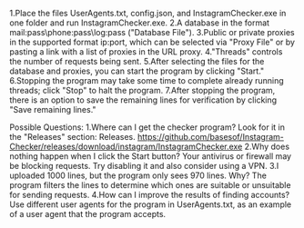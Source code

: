 1.Place the files UserAgents.txt, config.json, and InstagramChecker.exe in one folder and run InstagramChecker.exe.
2.A database in the format mail:pass\phone:pass\log:pass ("Database File").
3.Public or private proxies in the supported format ip:port, which can be selected via "Proxy File" or by pasting a link with a list of proxies in the URL proxy.
4."Threads" controls the number of requests being sent.
5.After selecting the files for the database and proxies, you can start the program by clicking "Start."
6.Stopping the program may take some time to complete already running threads; click "Stop" to halt the program.
7.After stopping the program, there is an option to save the remaining lines for verification by clicking "Save remaining lines."

Possible Questions:
1.Where can I get the checker program? Look for it in the "Releases" section: Releases. https://github.com/basesof/Instagram-Checker/releases/download/instagram/InstagramChecker.exe
2.Why does nothing happen when I click the Start button? Your antivirus or firewall may be blocking requests. Try disabling it and also consider using a VPN.
3.I uploaded 1000 lines, but the program only sees 970 lines. Why? The program filters the lines to determine which ones are suitable or unsuitable for sending requests.
4.How can I improve the results of finding accounts? Use different user agents for the program in UserAgents.txt, as an example of a user agent that the program accepts.

